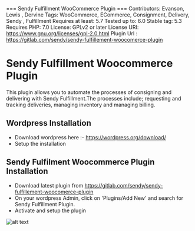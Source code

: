 === Sendy Fulfillment WooCommerce Plugin ===
Contributors: Evanson, Lewis , Dervine
Tags: WooCommerce, ECommerce, Consignment, Delivery, Sendy , Fulfillment
Requires at least: 5.7
Tested up to: 6.0
Stable tag: 5.3
Requires PHP: 7.0
License: GPLv2 or later
License URI: https://www.gnu.org/licenses/gpl-2.0.html
Plugin Url : https://gitlab.com/sendy/sendy-fulfillement-woocomerce-plugin


# Sendy Fulfillment Woocommerce Plugin
This plugin allows you to automate the processes of consigning and delivering with Sendy Fulfillment.The processes include; requesting and tracking deliveries, managing inventory and managing billing.

## Wordpress Installation
 - Download wordpress here :- https://wordpress.org/download/
 - Setup the installation
 
## Sendy Fulfilment Woocommerce Plugin Installation
 - Download latest plugin from https://gitlab.com/sendy/sendy-fulfillement-woocomerce-plugin
 - On your wordpress Admin, click on 'Plugins/Add New' and search for Sendy Fulfillment Plugin.
 - Activate and setup the plugin
 
  ![alt text](https://gitlab.com/sendy/sendy-fulfillement-woocomerce-plugin/-/blob/master/assets/images/activate-plugin.png)

